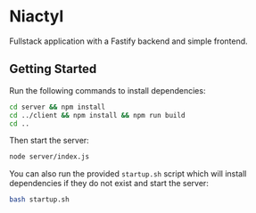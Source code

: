# Niactyl

Fullstack application with a Fastify backend and simple frontend.

## Getting Started

Run the following commands to install dependencies:

```bash
cd server && npm install
cd ../client && npm install && npm run build
cd ..
```

Then start the server:

```bash
node server/index.js
```

You can also run the provided `startup.sh` script which will install dependencies if they do not exist and start the server:

```bash
bash startup.sh
```
